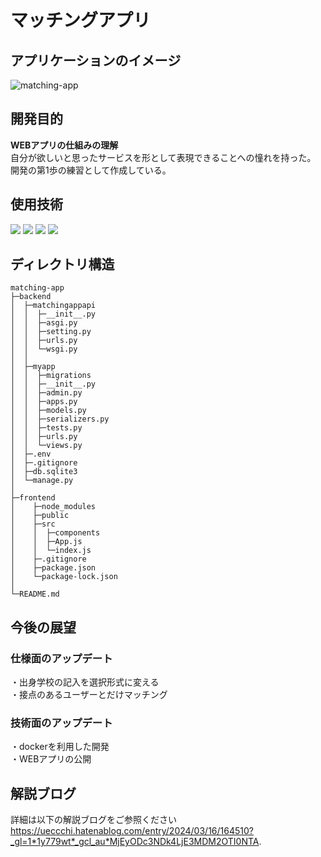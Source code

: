 # マッチングアプリ

## アプリケーションのイメージ
![matching-app](https://github.com/yuto-ueno/matching-app/assets/131337925/434b4670-f52a-47be-8f3a-a31f4455256d)

## 開発目的
**WEBアプリの仕組みの理解**  
自分が欲しいと思ったサービスを形として表現できることへの憧れを持った。
開発の第1歩の練習として作成している。

## 使用技術
<img src="https://img.shields.io/badge/-Node.js-000000.svg?logo=node.js&style=for-the-badge">
<img src="https://img.shields.io/badge/-React-20232A?style=for-the-badge&logo=react&logoColor=61DAFB">
<img src="https://img.shields.io/badge/-Django-092E20.svg?logo=django&style=for-the-badge">
<img src="https://img.shields.io/badge/-Python-F2C63C.svg?logo=python&style=for-the-badge">

## ディレクトリ構造
```
matching-app
├─backend
│  ├─matchingappapi
│  │  ├─__init__.py
│  │  ├─asgi.py
│  │  ├─setting.py
│  │  ├─urls.py
│  │  └─wsgi.py
│  │
│  ├─myapp
│  │  ├─migrations
│  │  ├─__init__.py
│  │  ├─admin.py
│  │  ├─apps.py
│  │  ├─models.py
│  │  ├─serializers.py
│  │  ├─tests.py
│  │  ├─urls.py
│  │  └─views.py
│  ├─.env
│  ├─.gitignore
│  ├─db.sqlite3
│  └─manage.py
│
├─frontend
│    ├─node_modules
│    ├─public
│    ├─src
│    │  ├─components
│    │  ├─App.js    
│    │  └─index.js
│    ├─.gitignore
│    ├─package.json
│    └─package-lock.json
│  
└─README.md  
```

## 今後の展望
### 仕様面のアップデート
・出身学校の記入を選択形式に変える  
・接点のあるユーザーとだけマッチング

### 技術面のアップデート
・dockerを利用した開発  
・WEBアプリの公開

## 解説ブログ
詳細は以下の解説ブログをご参照ください  
https://ueccchi.hatenablog.com/entry/2024/03/16/164510?_gl=1*1y779wt*_gcl_au*MjEyODc3NDk4LjE3MDM2OTI0NTA.
